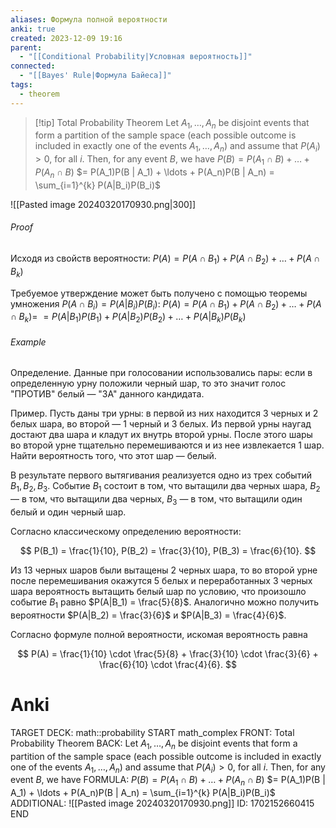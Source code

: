 ```yaml
---
aliases: Формула полной вероятности
anki: true
created: 2023-12-09 19:16
parent:
  - "[[Conditional Probability|Условная вероятность]]"
connected:
  - "[[Bayes' Rule|Формула Байеса]]"
tags:
  - theorem
---
```


> [!tip] Total Probability Theorem
Let $A_1, \ldots, A_n$ be disjoint events that form a partition of the sample space (each possible outcome is included in exactly one of the events $A_1, \ldots, A_n$) and assume that $P(A_i) > 0$, for all $i$. Then, for any event $B$, we have
$P(B) = P(A_1 \cap B) + \ldots + P(A_n \cap B)$
$= P(A_1)P(B | A_1) + \ldots + P(A_n)P(B | A_n) = \sum_{i=1}^{k} P(A|B_i)P(B_i)$

![[Pasted image 20240320170930.png|300]]

###### Proof
Исходя из свойств вероятности:
$P(A) = P(A \cap B_1) + P(A \cap B_2) + \ldots + P(A \cap B_k)$

Требуемое утверждение может быть получено с помощью теоремы умножения $P(A \cap B_i) = P(A|B_i)P(B_i)$:
$P(A) = P(A \cap B_1) + P(A \cap B_2) + \ldots + P(A \cap B_k) =$
$= P(A|B_1)P(B_1) + P(A|B_2)P(B_2) + \ldots + P(A|B_k)P(B_k)$


###### Example
Определение. Данные при голосовании использовались пары: если в определенную урну положили черный шар, то это значит голос "ПРОТИВ" белый — "ЗА" данного кандидата.

Пример. Пусть даны три урны: в первой из них находится 3 черных и 2 белых шара, во второй — 1 черный и 3 белых. Из первой урны наугад достают два шара и кладут их внутрь второй урны. После этого шары во второй урне тщательно перемешиваются и из нее извлекается 1 шар. Найти вероятность того, что этот шар — белый.

В результате первого вытягивания реализуется одно из трех событий $B_1, B_2, B_3$. Событие $B_1$ состоит в том, что вытащили два черных шара, $B_2$ — в том, что вытащили два черных, $B_3$ — в том, что вытащили один белый и один черный шар.

Согласно классическому определению вероятности:

$$ P(B_1) = \frac{1}{10}, P(B_2) = \frac{3}{10}, P(B_3) = \frac{6}{10}. $$

Из 13 черных шаров были вытащены 2 черных шара, то во второй урне после перемешивания окажутся 5 белых и переработанных 3 черных шара вероятность вытащить белый шар по условию, что произошло событие $B_1$ равно $P(A|B_1) = \frac{5}{8}$. Аналогично можно получить вероятности $P(A|B_2) = \frac{3}{6}$ и $P(A|B_3) = \frac{4}{6}$.

Согласно формуле полной вероятности, искомая вероятность равна

$$ P(A) = \frac{1}{10} \cdot \frac{5}{8} + \frac{3}{10} \cdot \frac{3}{6} + \frac{6}{10} \cdot \frac{4}{6}. $$

# Anki
TARGET DECK: math::probability
START
math_complex
FRONT: Total Probability Theorem
BACK: Let $A_1, \ldots, A_n$ be disjoint events that form a partition of the sample space (each possible outcome is included in exactly one of the events $A_1, \ldots, A_n$) and assume that $P(A_i) > 0$, for all $i$. Then, for any event $B$, we have
FORMULA: $P(B) = P(A_1 \cap B) + \ldots + P(A_n \cap B)$
$= P(A_1)P(B | A_1) + \ldots + P(A_n)P(B | A_n) = \sum_{i=1}^{k} P(A|B_i)P(B_i)$
ADDITIONAL: ![[Pasted image 20240320170930.png]]
ID: 1702152660415
END












